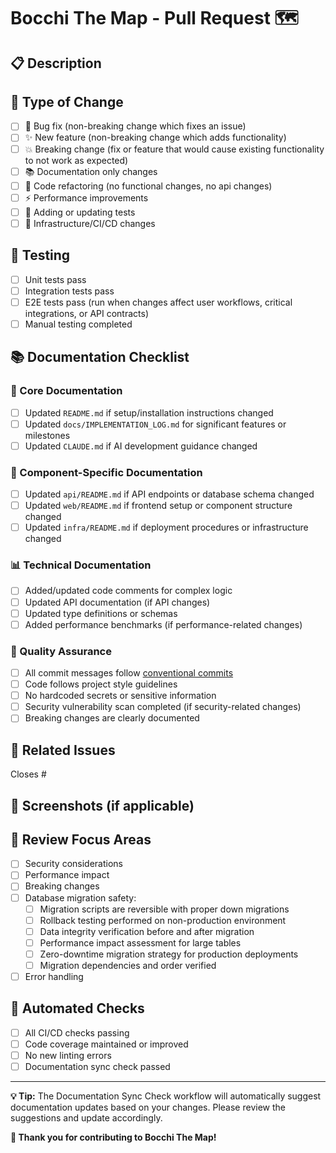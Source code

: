 # Bocchi The Map - Pull Request 🗺️

## 📋 Description
<!-- Briefly describe what this PR does -->

## 🔄 Type of Change
<!-- Mark with 'x' the type that applies -->
- [ ] 🐛 Bug fix (non-breaking change which fixes an issue)
- [ ] ✨ New feature (non-breaking change which adds functionality)
- [ ] 💥 Breaking change (fix or feature that would cause existing functionality to not work as expected)
- [ ] 📚 Documentation only changes
- [ ] 🔧 Code refactoring (no functional changes, no api changes)
- [ ] ⚡ Performance improvements
- [ ] 🧪 Adding or updating tests
- [ ] 🚀 Infrastructure/CI/CD changes

## 🧪 Testing
<!-- Describe the tests you ran to verify your changes -->
- [ ] Unit tests pass
- [ ] Integration tests pass
- [ ] E2E tests pass (run when changes affect user workflows, critical integrations, or API contracts)
- [ ] Manual testing completed

## 📚 Documentation Checklist
<!-- Automated check will suggest documentation updates, but please review manually -->

### 📝 Core Documentation
- [ ] Updated `README.md` if setup/installation instructions changed
- [ ] Updated `docs/IMPLEMENTATION_LOG.md` for significant features or milestones
- [ ] Updated `CLAUDE.md` if AI development guidance changed

### 🔧 Component-Specific Documentation
- [ ] Updated `api/README.md` if API endpoints or database schema changed
- [ ] Updated `web/README.md` if frontend setup or component structure changed  
- [ ] Updated `infra/README.md` if deployment procedures or infrastructure changed

### 📊 Technical Documentation  
- [ ] Added/updated code comments for complex logic
- [ ] Updated API documentation (if API changes)
- [ ] Updated type definitions or schemas
- [ ] Added performance benchmarks (if performance-related changes)
  <!-- Run benchmarks using `make benchmark` in the api/ directory or check docs/BENCHMARKS.md for detailed instructions -->

### 🎯 Quality Assurance
- [ ] All commit messages follow [conventional commits](https://www.conventionalcommits.org/)
- [ ] Code follows project style guidelines
- [ ] No hardcoded secrets or sensitive information
- [ ] Security vulnerability scan completed (if security-related changes)
- [ ] Breaking changes are clearly documented

## 🔗 Related Issues
<!-- Link related issues or feature requests -->
Closes #

## 📸 Screenshots (if applicable)
<!-- Add screenshots for UI changes -->

## 🎯 Review Focus Areas
<!-- Help reviewers by highlighting specific areas that need attention -->
- [ ] Security considerations
- [ ] Performance impact
- [ ] Breaking changes
- [ ] Database migration safety:
  - [ ] Migration scripts are reversible with proper down migrations
  - [ ] Rollback testing performed on non-production environment
  - [ ] Data integrity verification before and after migration
  - [ ] Performance impact assessment for large tables
  - [ ] Zero-downtime migration strategy for production deployments
  - [ ] Migration dependencies and order verified
- [ ] Error handling

## 🤖 Automated Checks
<!-- These will be verified automatically -->
- [ ] All CI/CD checks passing
- [ ] Code coverage maintained or improved
- [ ] No new linting errors
- [ ] Documentation sync check passed

---

**💡 Tip:** The Documentation Sync Check workflow will automatically suggest documentation updates based on your changes. Please review the suggestions and update accordingly.

**🎉 Thank you for contributing to Bocchi The Map!**